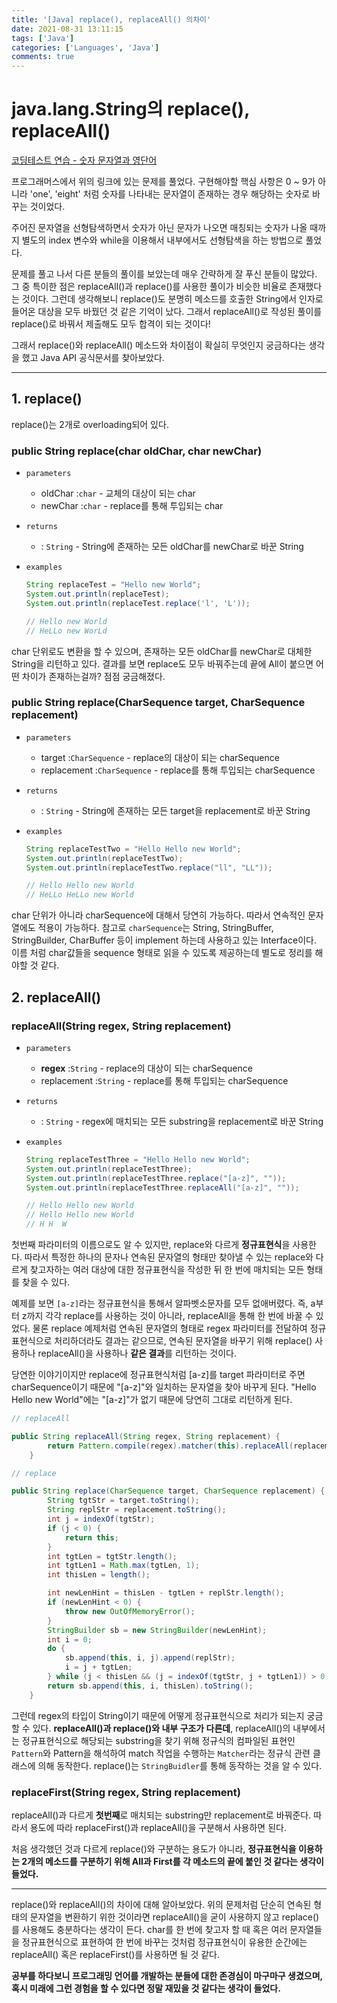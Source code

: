 ```yaml
---
title: '[Java] replace(), replaceAll() 의차이'
date: 2021-08-31 13:11:15
tags: ['Java']
categories: ['Languages', 'Java']
comments: true
---
```


# java.lang.String의 replace(), replaceAll()

[코딩테스트 연습 - 숫자 문자열과 영단어](https://programmers.co.kr/learn/courses/30/lessons/81301)

프로그래머스에서 위의 링크에 있는 문제를 풀었다. 구현해야할 핵심 사항은 0 ~ 9가 아니라 'one', 'eight' 처럼 숫자를 나타내는 문자열이 존재하는 경우 해당하는 숫자로 바꾸는 것이었다. 

주어진 문자열을 선형탐색하면서 숫자가 아닌 문자가 나오면 매칭되는 숫자가 나올 때까지 별도의 index 변수와 while을 이용해서 내부에서도 선형탐색을 하는 방법으로 풀었다.

문제를 풀고 나서 다른 분들의 풀이를 보았는데 매우 간략하게 잘 푸신 분들이 많았다. 그 중 특이한 점은 replaceAll()과 replace()를 사용한 풀이가 비슷한 비율로 존재했다는 것이다. 그런데 생각해보니 replace()도 분명히 메소드를 호출한 String에서 인자로 들어온 대상을 모두 바꿨던 것 같은 기억이 났다. 그래서 replaceAll()로 작성된 풀이를 replace()로 바꿔서 제출해도 모두 합격이 되는 것이다!

그래서 replace()와 replaceAll() 메소드와 차이점이 확실히 무엇인지 궁금하다는 생각을 했고 Java API 공식문서를 찾아보았다.

---

## 1. replace()

replace()는 2개로 overloading되어 있다.

### public String replace(char oldChar, char newChar)

- `parameters`

  - oldChar :`char` - 교체의 대상이 되는 char
  - newChar :`char` - replace를 통해 투입되는 char

- `returns`

  - : `String` - String에 존재하는 모든 oldChar를 newChar로 바꾼 String

- `examples`

  ```java
  String replaceTest = "Hello new World";
  System.out.println(replaceTest);
  System.out.println(replaceTest.replace('l', 'L'));
  
  // Hello new World
  // HeLLo new WorLd
  ```

char 단위로도 변환을 할 수 있으며, 존재하는 모든 oldChar를 newChar로 대체한 String을 리턴하고 있다. 결과를 보면 replace도 모두 바꿔주는데 끝에 All이 붙으면 어떤 차이가 존재하는걸까? 점점 궁금해졌다.

### public String replace(CharSequence target, CharSequence replacement)

- `parameters`

  - target :`CharSequence` - replace의 대상이 되는 charSequence
  - replacement :`CharSequence` - replace를 통해 투입되는 charSequence

- `returns`

  - : `String` - String에 존재하는 모든 target을 replacement로 바꾼 String

- `examples`

  ```java
  String replaceTestTwo = "Hello Hello new World";
  System.out.println(replaceTestTwo);
  System.out.println(replaceTestTwo.replace("ll", "LL"));
  
  // Hello Hello new World
  // HeLLo HeLLo new World
  ```

char 단위가 아니라 charSequence에 대해서 당연히 가능하다. 따라서 연속적인 문자열에도 적용이 가능하다. 참고로 `charSequence`는 String, StringBuffer, StringBuilder, CharBuffer 등이 implement 하는데 사용하고 있는 Interface이다. 이름 처럼 char값들을 sequence 형태로 읽을 수 있도록 제공하는데 별도로 정리를 해야할 것 같다.

## 2. replaceAll()

### replaceAll(String regex, String replacement)

- `parameters`

  - **regex** :`String` - replace의 대상이 되는 charSequence
  - replacement :`String` - replace를 통해 투입되는 charSequence

- `returns`

  - : `String` - regex에 매치되는 모든 substring을 replacement로 바꾼 String

- `examples`

  ```java
  String replaceTestThree = "Hello Hello new World";
  System.out.println(replaceTestThree);
  System.out.println(replaceTestThree.replace("[a-z]", ""));
  System.out.println(replaceTestThree.replaceAll("[a-z]", ""));
  
  // Hello Hello new World
  // Hello Hello new World
  // H H  W
  ```

첫번째 파라미터의 이름으로도 알 수 있지만, replace와 다르게 **정규표현식**을 사용한다. 따라서 특정한 하나의 문자나 연속된 문자열의 형태만 찾아낼 수 있는 replace와 다르게 찾고자하는 여러 대상에 대한 정규표현식을 작성한 뒤 한 번에 매치되는 모든 형태를 찾을 수 있다. 

예제를 보면 `[a-z]`라는 정규표현식을 통해서 알파벳소문자를 모두 없애버렸다. 즉, a부터 z까지 각각 replace를 사용하는 것이 아니라, replaceAll을 통해 한 번에 바꿀 수 있었다. 물론 replace 예제처럼 연속된 문자열의 형태로 regex 파라미터를 전달하여 정규표현식으로 처리하더라도 결과는 같으므로, 연속된 문자열을 바꾸기 위해 replace() 사용하나 replaceAll()을 사용하나 **같은 결과**를 리턴하는 것이다.

당연한 이야기이지만 replace에 정규표현식처럼 [a-z]를 target 파라미터로 주면 charSequence이기 때문에 "[a-z]"와 일치하는 문자열을 찾아 바꾸게 된다. "Hello Hello new World"에는 "[a-z]"가 없기 때문에 당연히 그대로 리턴하게 된다.

```java
// replaceAll

public String replaceAll(String regex, String replacement) {
        return Pattern.compile(regex).matcher(this).replaceAll(replacement);
    }
```

```java
// replace

public String replace(CharSequence target, CharSequence replacement) {
        String tgtStr = target.toString();
        String replStr = replacement.toString();
        int j = indexOf(tgtStr);
        if (j < 0) {
            return this;
        }
        int tgtLen = tgtStr.length();
        int tgtLen1 = Math.max(tgtLen, 1);
        int thisLen = length();

        int newLenHint = thisLen - tgtLen + replStr.length();
        if (newLenHint < 0) {
            throw new OutOfMemoryError();
        }
        StringBuilder sb = new StringBuilder(newLenHint);
        int i = 0;
        do {
            sb.append(this, i, j).append(replStr);
            i = j + tgtLen;
        } while (j < thisLen && (j = indexOf(tgtStr, j + tgtLen1)) > 0);
        return sb.append(this, i, thisLen).toString();
    }
```

그런데 regex의 타입이 String이기 때문에 어떻게 정규표현식으로 처리가 되는지 궁금할 수 있다. **replaceAll()과 replace()와 내부 구조가 다른데**, replaceAll()의 내부에서는 정규표현식으로 해당되는 substring을 찾기 위해 정규식의 컴파일된 표현인 `Pattern`와 Pattern을 해석하여 match 작업을 수행하는 `Matcher`라는 정규식 관련 클래스에 의해 동작한다. replace()는 `StringBuidler`를 통해 동작하는 것을 알 수 있다. 

### replaceFirst(String regex, String replacement)

replaceAll()과 다르게 **첫번째**로 매치되는 substring만 replacement로 바꿔준다. 따라서 용도에 따라 replaceFirst()과 replaceAll()을 구분해서 사용하면 된다. 

처음 생각했던 것과 다르게 replace()와 구분하는 용도가 아니라, **정규표현식을 이용하는 2개의 메소드를 구분하기 위해 All과 First를 각 메소드의 끝에 붙인 것 같다는 생각이 들었다.**

---

replace()와 replaceAll()의 차이에 대해 알아보았다. 위의 문제처럼 단순히 연속된 형태의 문자열을 변환하기 위한 것이라면 replaceAll()을 굳이 사용하지 않고 replace()를 사용해도 충분하다는 생각이 든다. char를 한 번에 찾고자 할 때 혹은 여러 문자열들을 정규표현식으로 표현하여 한 번에 바꾸는 것처럼 정규표현식이 유용한 순간에는 replaceAll() 혹은 replaceFirst()를 사용하면 될 것 같다. 

**공부를 하다보니 프로그래밍 언어를 개발하는 분들에 대한 존경심이 마구마구 생겼으며, 혹시 미래에 그런 경험을 할 수 있다면 정말 재밌을 것 같다는 생각이 들었다.**